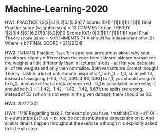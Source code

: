 # Machine-Learning-2020

HW1:
PRACTICE 1|2|3|4.1|4.2|5.1|5.2|6|7
Scores (0/1) 1|1|1|1|1|1|1|1|1|
Final Practice score (weighted sum) = 12
COMMENTS
nan
THEORY 1|2|3|4|5|6.1|6.2|7|8.1|8.2|9|10
Scores (0/1) 0|0|1|1|1|1|1|1|1|1|1|nan|
Final Theory score (sum) = 9
COMMENTS
(1) A should be independent of w (2) Where is b?
FINAL SCORE = 21/22(24)

HW2:
14/14(15)
Practice:
Task 1: in case you are curious about why your results are slightly different than the ones from sklearn: sklearn normalizes the weights a little differently than in lectures' slides - at first you calculate all of the weights and only then normalize. Both variants are correct though! 
Theory:
Task 5: a lot of unfortunate misprints: f_1 = h_0 + f_0, so in cell 13,  instead of assigning [-7.4, -7.4, 4.93, 4.93, 4.93] to f_1, you should assign it to  h_0,  because of that a mistake occurred - h_1 is calculated incorrectly, it should be  h_1 = [-1.42, -1.42, -1.42, -1.42,  5.67]; the splits are wrong, instead of 53 (which is not even in the given dataset) there should be 63.

HW3:
25/27(30)

HW4:
17/18
Regarding task 2, for example you have,
\mathbb{E}(b + aY_0) = b + a\mathbb{E}(Y_0) = b. You do not distribute the expectation on b.  And similar details happen throughout the exercise although it is explicitly asked to list each step.
